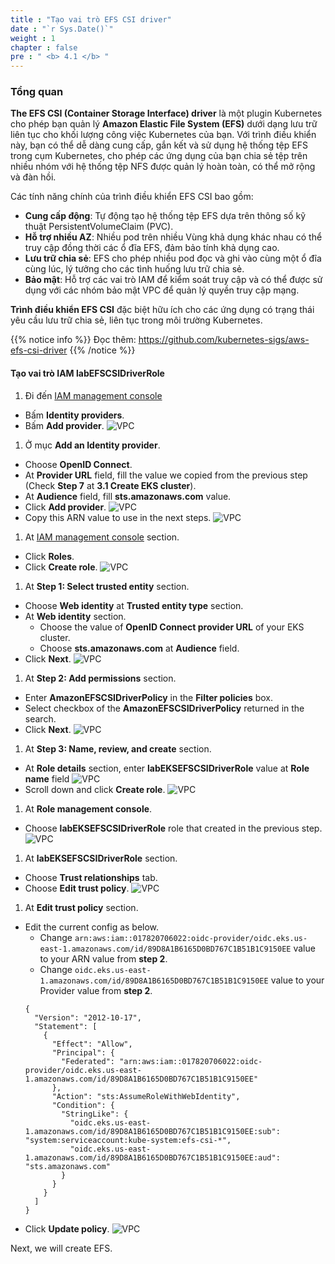 ```yaml
---
title : "Tạo vai trò EFS CSI driver"
date : "`r Sys.Date()`"
weight : 1
chapter : false
pre : " <b> 4.1 </b> "
---
```


### Tổng quan
**The EFS CSI (Container Storage Interface) driver** là một plugin Kubernetes cho phép bạn quản lý **Amazon Elastic File System (EFS)** dưới dạng lưu trữ liên tục cho khối lượng công việc Kubernetes của bạn. Với trình điều khiển này, bạn có thể dễ dàng cung cấp, gắn kết và sử dụng hệ thống tệp EFS trong cụm Kubernetes, cho phép các ứng dụng của bạn chia sẻ tệp trên nhiều nhóm với hệ thống tệp NFS được quản lý hoàn toàn, có thể mở rộng và đàn hồi.

Các tính năng chính của trình điều khiển EFS CSI bao gồm:
- **Cung cấp động**: Tự động tạo hệ thống tệp EFS dựa trên thông số kỹ thuật PersistentVolumeClaim (PVC).
- **Hỗ trợ nhiều AZ**: Nhiều pod trên nhiều Vùng khả dụng khác nhau có thể truy cập đồng thời các ổ đĩa EFS, đảm bảo tính khả dụng cao.
- **Lưu trữ chia sẻ**: EFS cho phép nhiều pod đọc và ghi vào cùng một ổ đĩa cùng lúc, lý tưởng cho các tình huống lưu trữ chia sẻ.
- **Bảo mật**: Hỗ trợ các vai trò IAM để kiểm soát truy cập và có thể được sử dụng với các nhóm bảo mật VPC để quản lý quyền truy cập mạng.

**Trình điều khiển EFS CSI** đặc biệt hữu ích cho các ứng dụng có trạng thái yêu cầu lưu trữ chia sẻ, liên tục trong môi trường Kubernetes.

{{% notice info %}}
Đọc thêm: https://github.com/kubernetes-sigs/aws-efs-csi-driver
{{% /notice %}}

#### Tạo vai trò IAM **labEFSCSIDriverRole**
1. Đi đến [IAM management console](https://console.aws.amazon.com/iam/home)
  - Bấm **Identity providers**.
  - Bấm **Add provider**.
  ![VPC](/images/3.eks/ws01-createeks11.png)

1. Ở mục **Add an Identity provider**.
  - Choose **OpenID Connect**.
  - At **Provider URL** field, fill the value we copied from the previous step (Check **Step 7** at **3.1 Create EKS cluster**).
  - At **Audience** field, fill **sts.amazonaws.com** value.
  - Click **Add provider**.
  ![VPC](/images/3.eks/ws01-createeks12.png)
  - Copy this ARN value to use in the next steps.
  ![VPC](/images/3.eks/ws01-createeks15.png)

1. At [IAM management console](https://console.aws.amazon.com/iam/home) section.
  - Click **Roles**.
  - Click **Create role**.
  ![VPC](/images/2.prerequisite/ws01-createrole01.png)

1. At **Step 1: Select trusted entity** section.
  - Choose **Web identity** at **Trusted entity type** section.
  - At **Web identity** section. 
    + Choose the value of **OpenID Connect provider URL** of your EKS cluster.
    + Choose **sts.amazonaws.com** at **Audience** field.
  - Click **Next**.
  ![VPC](/images/3.eks/ws01-createeks13.png)

1. At **Step 2: Add permissions** section.
  - Enter **AmazonEFSCSIDriverPolicy** in the **Filter policies** box.
  - Select checkbox of the **AmazonEFSCSIDriverPolicy** returned in the search.
  - Click **Next**.
  ![VPC](/images/3.eks/ws01-createeks16.png)

1. At **Step 3: Name, review, and create** section.
  - At **Role details** section, enter **labEKSEFSCSIDriverRole** value at **Role name** field
  ![VPC](/images/3.eks/ws01-createeks17.png)
  - Scroll down and click **Create role**.
  ![VPC](/images/3.eks/ws01-createeks18.png)

1. At **Role management console**.
  - Choose **labEKSEFSCSIDriverRole** role that created in the previous step.
  ![VPC](/images/3.eks/ws01-createeks19.png)

1. At **labEKSEFSCSIDriverRole** section.
  - Choose **Trust relationships** tab.
  - Choose **Edit trust policy**.
  ![VPC](/images/3.eks/ws01-createeks20.png)

1. At **Edit trust policy** section.
  - Edit the current config as below.
    +  Change ``arn:aws:iam::017820706022:oidc-provider/oidc.eks.us-east-1.amazonaws.com/id/89D8A1B6165D0BD767C1B51B1C9150EE`` value to your ARN value from **step 2**.
    + Change ``oidc.eks.us-east-1.amazonaws.com/id/89D8A1B6165D0BD767C1B51B1C9150EE`` value to your Provider value from **step 2**.
    ```
    {
      "Version": "2012-10-17",
      "Statement": [
        {
          "Effect": "Allow",
          "Principal": {
            "Federated": "arn:aws:iam::017820706022:oidc-provider/oidc.eks.us-east-1.amazonaws.com/id/89D8A1B6165D0BD767C1B51B1C9150EE"
          },
          "Action": "sts:AssumeRoleWithWebIdentity",
          "Condition": {
            "StringLike": {
              "oidc.eks.us-east-1.amazonaws.com/id/89D8A1B6165D0BD767C1B51B1C9150EE:sub": "system:serviceaccount:kube-system:efs-csi-*",
              "oidc.eks.us-east-1.amazonaws.com/id/89D8A1B6165D0BD767C1B51B1C9150EE:aud": "sts.amazonaws.com"
            }
          }
        }
      ]
    }
    ```
  - Click **Update policy**.
  ![VPC](/images/3.eks/ws01-createeks21.png)

Next, we will create EFS.